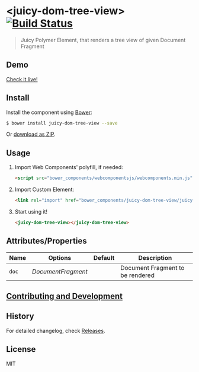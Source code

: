 # &lt;juicy-dom-tree-view&gt; [![Build Status](https://travis-ci.org/Juicy/juicy-dom-tree-view.svg?branch=gh-pages)](https://travis-ci.org/Juicy/juicy-dom-tree-view)

> Juicy Polymer Element, that renders a tree view of given Document Fragment

## Demo

[Check it live!](http://Juicy.github.io/juicy-dom-tree-view)

## Install

Install the component using [Bower](http://bower.io/):

```sh
$ bower install juicy-dom-tree-view --save
```

Or [download as ZIP](https://github.com/Juicy/juicy-dom-tree-view/archive/gh-pages.zip).

## Usage

1. Import Web Components' polyfill, if needed:

    ```html
    <script src="bower_components/webcomponentsjs/webcomponents.min.js"></script>
    ```

2. Import Custom Element:

    ```html
    <link rel="import" href="bower_components/juicy-dom-tree-view/juicy-dom-tree-view.html">
    ```

3. Start using it!

    ```html
    <juicy-dom-tree-view></juicy-dom-tree-view>
    ```

## Attributes/Properties

Name     | Options     | Default      | Description
---           | ---         | ---          | ---
`doc`         | *DocumentFragment*    |        | Document Fragment to be rendered


## [Contributing and Development](CONTRIBUTING.md)

## History

For detailed changelog, check [Releases](https://github.com/Juicy/juicy-dom-tree-view/releases).

## License

MIT
